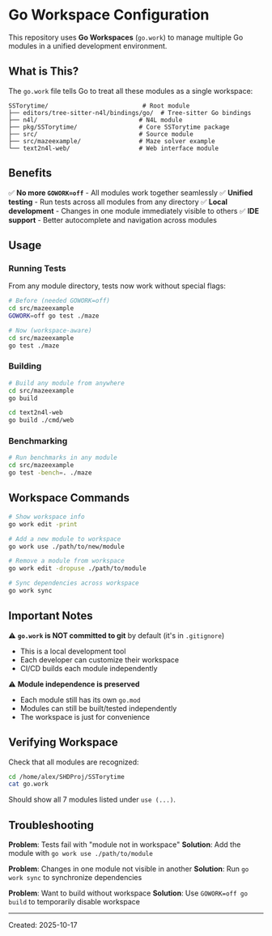 # Go Workspace Configuration

This repository uses **Go Workspaces** (`go.work`) to manage multiple Go modules in a unified development environment.

## What is This?

The `go.work` file tells Go to treat all these modules as a single workspace:

```
SSTorytime/                          # Root module
├── editors/tree-sitter-n4l/bindings/go/  # Tree-sitter Go bindings
├── n4l/                            # N4L module
├── pkg/SSTorytime/                 # Core SSTorytime package
├── src/                            # Source module
├── src/mazeexample/                # Maze solver example
└── text2n4l-web/                   # Web interface module
```

## Benefits

✅ **No more `GOWORK=off`** - All modules work together seamlessly
✅ **Unified testing** - Run tests across all modules from any directory
✅ **Local development** - Changes in one module immediately visible to others
✅ **IDE support** - Better autocomplete and navigation across modules

## Usage

### Running Tests

From any module directory, tests now work without special flags:

```bash
# Before (needed GOWORK=off)
cd src/mazeexample
GOWORK=off go test ./maze

# Now (workspace-aware)
cd src/mazeexample
go test ./maze
```

### Building

```bash
# Build any module from anywhere
cd src/mazeexample
go build

cd text2n4l-web
go build ./cmd/web
```

### Benchmarking

```bash
# Run benchmarks in any module
cd src/mazeexample
go test -bench=. ./maze
```

## Workspace Commands

```bash
# Show workspace info
go work edit -print

# Add a new module to workspace
go work use ./path/to/new/module

# Remove a module from workspace
go work edit -dropuse ./path/to/module

# Sync dependencies across workspace
go work sync
```

## Important Notes

⚠️ **`go.work` is NOT committed to git** by default (it's in `.gitignore`)

- This is a local development tool
- Each developer can customize their workspace
- CI/CD builds each module independently

⚠️ **Module independence is preserved**

- Each module still has its own `go.mod`
- Modules can still be built/tested independently
- The workspace is just for convenience

## Verifying Workspace

Check that all modules are recognized:

```bash
cd /home/alex/SHDProj/SSTorytime
cat go.work
```

Should show all 7 modules listed under `use (...)`.

## Troubleshooting

**Problem**: Tests fail with "module not in workspace"
**Solution**: Add the module with `go work use ./path/to/module`

**Problem**: Changes in one module not visible in another
**Solution**: Run `go work sync` to synchronize dependencies

**Problem**: Want to build without workspace
**Solution**: Use `GOWORK=off go build` to temporarily disable workspace

---

Created: 2025-10-17
